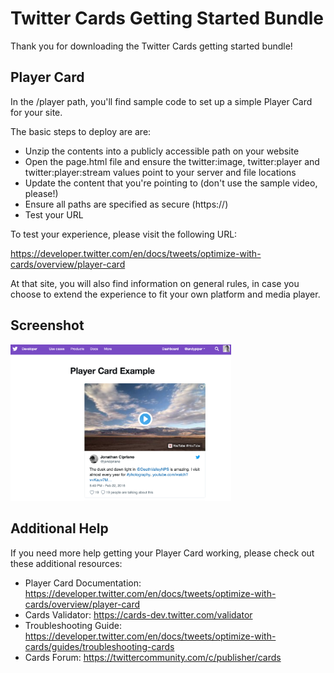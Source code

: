 Twitter Cards Getting Started Bundle
=====

Thank you for downloading the Twitter Cards getting started bundle!

Player Card
-----

In the /player path, you'll find sample code to set up a simple Player Card for your site.

The basic steps to deploy are are:

- Unzip the contents into a publicly accessible path on your website
- Open the page.html file and ensure the twitter:image, twitter:player and twitter:player:stream values point to your server and file locations
- Update the content that you're pointing to (don't use the sample video, please!)
- Ensure all paths are specified as secure (https://)
- Test your URL

To test your experience, please visit the following URL:

https://developer.twitter.com/en/docs/tweets/optimize-with-cards/overview/player-card

At that site, you will also find information on general rules, in case you choose to extend the experience to fit your own platform and media player.

Screenshot
-----

<img src="screenshot.png" style="width: 70%;"/>

Additional Help
-----

If you need more help getting your Player Card working, please check out these additional resources:

- Player Card Documentation: https://developer.twitter.com/en/docs/tweets/optimize-with-cards/overview/player-card
- Cards Validator: https://cards-dev.twitter.com/validator
- Troubleshooting Guide: https://developer.twitter.com/en/docs/tweets/optimize-with-cards/guides/troubleshooting-cards
- Cards Forum: https://twittercommunity.com/c/publisher/cards
